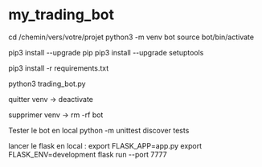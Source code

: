 # my_trading_bot

cd /chemin/vers/votre/projet
python3 -m venv bot
source bot/bin/activate

pip3 install --upgrade pip
pip3 install --upgrade setuptools

pip3 install -r requirements.txt

python3 trading_bot.py 


quitter venv ->
deactivate

supprimer venv ->
rm -rf bot


Tester le bot en local
python -m unittest discover tests

lancer le flask en local :
export FLASK_APP=app.py
export FLASK_ENV=development
flask run --port 7777